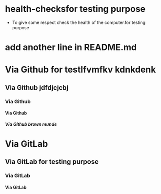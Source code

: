 # health-checksfor testing purpose 
* To give some respect check the health of the computer.for testing purpose 

# add another line in README.md

# Via Github for testlfvmfkv kdnkdenk
## Via Github jdfdjcjcbj
### Via Github
#### Via Github
##### Via Github brown munde

# Via GitLab
## Via GitLab for testing purpose 
### Via GitLab
#### Via GitLab
